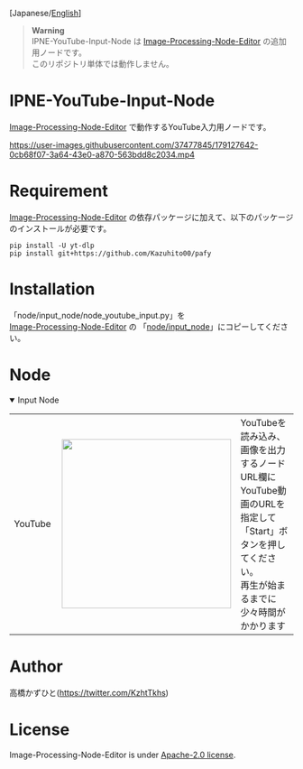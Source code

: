 [Japanese/[English](README_EN.md)]

> **Warning** <br>
> IPNE-YouTube-Input-Node は [Image-Processing-Node-Editor](https://github.com/Kazuhito00/Image-Processing-Node-Editor) の追加用ノードです。<br>
> このリポジトリ単体では動作しません。

# IPNE-YouTube-Input-Node
[Image-Processing-Node-Editor](https://github.com/Kazuhito00/Image-Processing-Node-Editor) で動作するYouTube入力用ノードです。

https://user-images.githubusercontent.com/37477845/179127642-0cb68f07-3a64-43e0-a870-563bdd8c2034.mp4

# Requirement
[Image-Processing-Node-Editor](https://github.com/Kazuhito00/Image-Processing-Node-Editor) の依存パッケージに加えて、以下のパッケージのインストールが必要です。
```
pip install -U yt-dlp
pip install git+https://github.com/Kazuhito00/pafy
```

# Installation
「node/input_node/node_youtube_input.py」を <br>
[Image-Processing-Node-Editor](https://github.com/Kazuhito00/Image-Processing-Node-Editor) の 「[node/input_node](https://github.com/Kazuhito00/Image-Processing-Node-Editor/tree/main/node/input_node)」にコピーしてください。

# Node
<details open>
<summary>Input Node</summary>

<table>
    <tr>
        <td width="200">
            YouTube
        </td>
        <td width="320">
            <img src="https://user-images.githubusercontent.com/37477845/179128561-d4e23896-98fd-4439-8489-223c92976899.png" loading="lazy" width="300px">
        </td>
        <td width="760">
            YouTubeを読み込み、画像を出力するノード<br>
            URL欄にYouTube動画のURLを指定して「Start」ボタンを押してください。<br>
            再生が始まるまでに少々時間がかかります
        </td>
    </tr>
</table>

</details>

# Author
高橋かずひと(https://twitter.com/KzhtTkhs)
 
# License 
Image-Processing-Node-Editor is under [Apache-2.0 license](LICENSE).<br><br>

